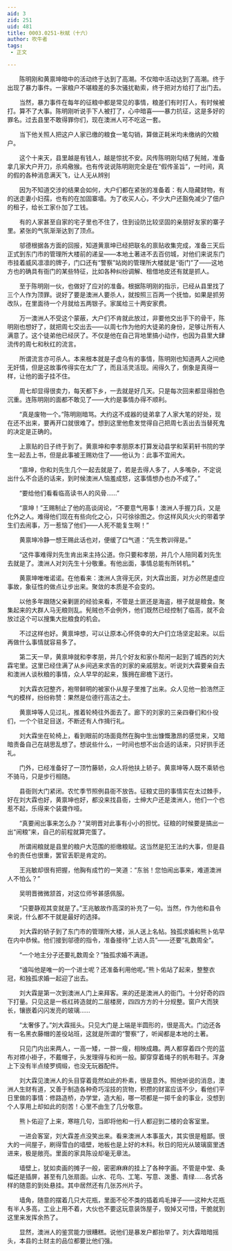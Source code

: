 ```yaml
---
aid: 3
zid: 251
uid: 481
title: 0003.0251-秋赋（十六）
author: 吹牛者
tags: 
 - 正文

---
```




　　陈明刚和黄禀坤暗中的活动终于达到了高潮。不仅暗中活动达到了高潮。终于出现了暴力事件。一家粮户不堪粮差的多次骚扰勒索，终于把对方给打了出门去。

　　当然，暴力事件在每年的征粮中都是常见的事情，粮差们有时打人，有时候被打。算不了大事。陈明刚听说手下人被打了，心中暗喜——暴力抗征，这是多好的罪名。过去县里不敢得罪你们，现在澳洲人可不吃这一套。

　　当下他关照人把这户人家已缴的粮食一笔勾销，算做正耗米均未缴纳的欠粮户。

　　这个十来天，县里越是有钱人，越是惊扰不安。风传陈明刚勾结了髡贼，准备拿几家大户开刀，杀鸡儆猴。也有传说说陈明刚完全是在“假传圣旨”，一时间，真的假的各种消息满天飞，让人无从辨别

　　因为不知道交涉的结果会如何，大户们都在紧张的准备着：有人隐藏财物，有的送走妻小妇孺，也有的在加固寨墙。为了收买人心，不少大户还豁免减少了佃户的租子，给长工家仆加了工钱。

　　有的人家甚至自家的宅子里也不住了，住到设防比较坚固的亲朋好友家的寨子里。紧张的气氛渐渐达到了顶点。

　　邬德根据各方面的回报，知道黄禀坤已经把联名的禀贴收集完成，准备三天后正式到东门市的管理所大楼前的递呈——本地土著进不去百仞城，对他们来说东门市挂着威风凛凛的牌子，门口还有“警察”站岗的管理所大楼就是“衙门”了——这地方也的确具有衙门的某些特征，比如各种纠纷调解、租借地皮还有就是抓人。

　　至于陈明刚一伙，也做好了应对的准备。根据陈明刚的指示，已经从县里找了三个人作为顶罪。说好了要是澳洲人要杀人，就按照三百两一个抚恤，如果是抓劳改队，在里面待一个月就给五两银子。家属给三十两安家费。

　　万一澳洲人不受这个蒙蔽，大户们不肯就此放过，非要他交出手下的骨干，陈明刚也想好了，就把周七交出去——以周七作为他的大徒弟的身份，足够让所有人满意了。这个徒弟他已经厌了。不仅是他在自己背地里搞小动作，也因为县里大肆流传的周七和秋红的流言。

　　所谓流言亦可杀人。本来根本就是子虚乌有的事情，陈明刚也知道两人之间绝无奸情，但是这故事传得实在太广了，而且活灵活现。闹得久了，倒象是真得一样，让他的面子挂不住。

　　周七却显得很卖力，每天都下乡，一去就是好几天。只是每次回来都显得脸色沉重。连陈明刚的面都不敢见了——大约是事情办得不顺利。

　　“真是废物一个。”陈明刚暗骂。大约这不成器的徒弟拿了人家大笔的好处，现在还不出来，要再开口就很难了。想到这里他愈发觉得自己把周七丢出去当替死鬼的决定是正确的。

　　上禀贴的日子终于到了。黄禀坤和李孝朋原本打算发动县学和茉莉轩书院的学生一起去上书，但是此事被王赐劝住了——他认为：此事不宜闹大。

　　“禀坤，你和刘先生几个一起去就是了，若是去得人多了，人多嘴杂，不定说出什么不合适的话来，到时候澳洲人恼羞成怒，这事情想办也办不成了。”

　　“要给他们看看临高读书人的风骨……”

　　“禀坤！”王赐制止了他的高谈阔论，“不要意气用事！澳洲人手握刀兵，又是化外之人。难得他们现在有些向化之心，只可徐徐图之。你这样风风火火的带着学生们去闹事，万一惹恼了他们——人死不能复生啊！”

　　黄禀坤冷静一想王赐此话也对，便缓了口气道：“先生教训得是。”

　　“这件事难得刘先生肯出来主持公道。你只要和孝朋，并几个人陪同着刘先生去就是了。澳洲人对刘先生十分敬重。有他出面，事情总能有所转机。”

　　黄禀坤唯唯诺诺。在他看来：澳洲人贪得无厌，刘大霖出面，对方必然是虚应事故，象征性的做点让步出来。聚敛的本质是不会变的。

　　以他多年跟随父亲剿匪的经验来看，不管是土匪还是海盗，根子就是粮食。聚集起来的大群人马无粮则乱。髡贼也不会例外，他们既然已经控制了临高，就不会放过这个可以搜集大批粮食的机会。

　　不过这样也好。黄禀坤想，可以让原本心怀侥幸的大户们立场坚定起来。以后再做什么事情就容易多了。

　　第二天一早，黄禀坤就和李孝朋，并几个好友和家仆帮闲一起到了城西的刘大霖宅里。这里已经住满了从乡间逃来求告的刘家的亲戚朋友。听说刘大霖要亲自去和澳洲人谈秋粮的事情，众人早早的起来，簇拥在廊檐下送行。

　　刘大霖衣冠整齐，袍带鲜明的被家仆从屋子里推了出来。众人见他一脸浩然正气的模样，纷纷称赞：果然是位德行高洁之士。

　　黄禀坤等人见过礼，推着轮椅往外面去了。廊下的刘家的三亲四眷们和仆役们，一个个驻足目送，不断还有人作揖行礼。

　　刘大霖坐在轮椅上，看到眼前的场面竟然在胸中生出慷慨激昂的感觉来，又暗暗责备自己在胡思乱想了。想说些什么，一时间也想不出合适的话来，只好拱手还礼。

　　门外，已经准备好了一顶竹藤轿，众人将他扶上轿子。黄禀坤等人既不乘轿也不骑马，只是步行相随。

　　县衙则大门紧闭。农忙季节照例县衙不放告。征粮丈田的事情实在太过棘手，好在刘大霖也好，黄禀坤也好，都没来找县衙，士绅大户还是澳洲人，他们一个也惹不起，乐得来个装聋作哑。

　　“真要闹出事来怎么办？”吴明晋对此事有小小的担忧。征粮的时候要是搞出一出“闹粮”来，自己的前程就算完蛋了。

　　所谓闹粮就是县里的粮户大范围的拒缴粮赋。这当然是犯王法的大事，但是县令的责任也很重，罢官丢职是肯定的。

　　王兆敏却很有把握，他胸有成竹的一笑道：“东翁！您怕闹出事来，难道澳洲人不怕么？”

　　吴明晋微微颔首，对这位师爷甚感佩服。

　　“只要静观其变就是了。”王兆敏故作高深的补充了一句。当然，作为他和县令来说，什么都不干就是最好的选择。

　　刘大霖的轿子到了东门市的管理所大楼，派人送上名帖。独孤求婚和熊卜佑早在内中恭候。他们接到邬德的指令，准备接待“上访人员”——还要“礼数周全”。

　　“一个地主分子还要礼数周全？”独孤求婚不满道。

　　“谁叫他是唯一的一个进士呢？还准备利用他呢。”熊卜佑站了起来，整整衣冠，和独孤求婚一起迎了出去。

　　刘大霖是第一次到澳洲人门上来拜客。来的还是澳洲人的衙门。十分好奇的四下打量。只见这是一栋红砖造就的二层楼房，四四方方的十分规整。窗户大而狭长，镶嵌着闪闪发亮的玻璃……

　　“太奢侈了。”刘大霖摇头。只见大门是上端是半圆形的，很是高大。门边还各有一名黑衣藤帽的差役站班，这就是所谓的“警察”了，听闻都是本地的土著。

　　只见门内出来两人，一高一矮，一胖一瘦，相映成趣。两人都穿着四个兜的蓝布对襟小褂子，不戴帽子，头发理得与和尚一般。脚穿穿着绳子的帆布鞋子。浑身上下没有半点绫罗绸缎，也没无玩器配件。

　　刘大霖见澳洲人的头目穿着竟然如此的朴素，很是意外。照他听说的消息，澳洲人生财有道，又善于制造各种奇巧淫技的货物，积攒的财富应该不少，看他们平日里做的事情：修路造桥，办学堂，造大船，哪一项都是一掷千金的事业，没想到个人享用上却如此的刻苦！心里不由生了几分敬意。

　　熊卜佑迎了上来，寒暄几句，当即将他和一行人都迎到二楼的会客室里。

　　一进会客室，刘大霖差点没笑出来。看来澳洲人本事虽大，其实很是粗鄙。很大的一间屋子，刷得雪白的墙壁，地板也是上好的木料。秋日的阳光从玻璃窗里透进来，极是敞亮。里面的家具陈设却毫无章法。

　　墙壁上，犹如卖画的摊子一般，密密麻麻的挂上了各种字画。不管是中堂、条幅还是插屏，甚至有几张扇面。山水、花鸟、工笔、写意、泼墨、青绿……各式各样的随意的到处悬挂。其中居然还有几张苏州片子。

　　墙角，随意的摆着几只大花瓶，里面不伦不类的插着鸡毛掸子——这种大花瓶有半人多高，工业上用不着，大伙也不要这玩意装饰屋子，毁掉又可惜，干脆就到这里来发挥余热了。

　　显然，澳洲人的鉴赏能力很糟糕。说他们是暴发户都抬举了。刘大霖暗暗摇头，本县的土财主的品位都要比他们强。


